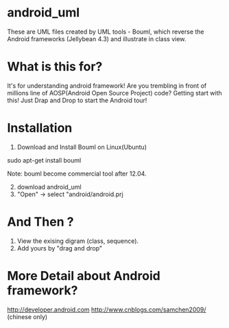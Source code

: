 android_uml
===========

These are UML files created by UML tools - Bouml, which reverse the Android frameworks (Jellybean 4.3) and illustrate in class view.


What is this for?
=================

It's for understanding android framework! 
Are you trembling in front of millions line of AOSP(Android Open Source Project) code? 
Getting start with this! Just Drap and Drop to start the Android tour!


Installation
=================

1. Download and Install Bouml on Linux(Ubuntu)
 
  sudo apt-get install bouml 

Note: bouml become commercial tool after 12.04.

2. download android_uml
3. "Open" -> select "android/android.prj


And Then ?
==================
1. View the exising digram (class, sequence).
2. Add yours by "drag and drop"

More Detail about Android framework?
===================================
http://developer.android.com
http://www.cnblogs.com/samchen2009/ (chinese only)




 





